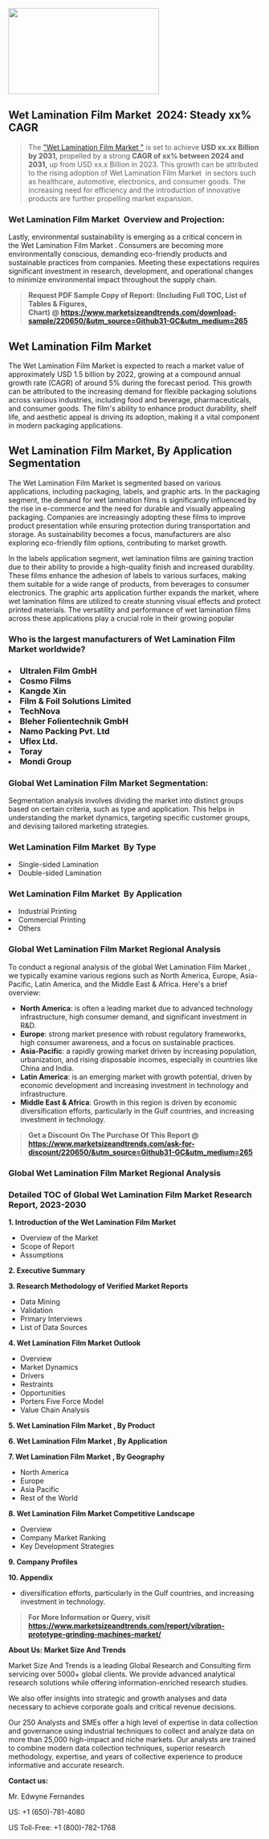 <p><img class="alignnone size-medium wp-image-20088" src="https://ffe5etoiles.com/wp-content/uploads/2024/12/MST1-300x171.png" alt="" width="300" height="171" /></p><h2 id="ember46" class="ember-view reader-text-block__heading-2">Wet Lamination Film Market &nbsp;2024: Steady&nbsp;xx% CAGR</h2><blockquote id="ember47" class="ember-view reader-text-block__blockquote">The&nbsp;<a class="app-aware-link " href="https://www.marketsizeandtrends.com/download-sample/220650/&utm_source=Github31-GC&utm_medium=265" target="_blank" data-test-app-aware-link="">"Wet Lamination Film Market "</a>&nbsp;is set to achieve&nbsp;<strong>USD&nbsp;xx.xx&nbsp;Billion by 2031,</strong>&nbsp;propelled by a strong&nbsp;<strong>CAGR of&nbsp;xx% between 2024 and 2031,</strong>&nbsp;up from USD xx.x Billion in 2023. This growth can be attributed to the rising adoption of&nbsp;Wet Lamination Film Market &nbsp;in sectors such as healthcare, automotive, electronics, and consumer goods. The increasing need for efficiency and the introduction of innovative products are further propelling market expansion.</blockquote><h3 id="ember48" class="ember-view reader-text-block__heading-3">Wet Lamination Film Market &nbsp;Overview and Projection:</h3><p id="ember49" class="ember-view reader-text-block__paragraph">Lastly, environmental sustainability is emerging as a critical concern in the&nbsp;Wet Lamination Film Market . Consumers are becoming more environmentally conscious, demanding eco-friendly products and sustainable practices from companies. Meeting these expectations requires significant investment in research, development, and operational changes to minimize environmental impact throughout the supply chain.</p><blockquote id="ember50" class="ember-view reader-text-block__blockquote"><strong>Request PDF Sample Copy of Report: (Including Full TOC, List of Tables &amp; Figures, Chart)&nbsp;@&nbsp;<strong><a href="https://www.marketsizeandtrends.com/download-sample/220650/&utm_source=Github31-GC&utm_medium=265" target="_blank">https://www.marketsizeandtrends.com/download-sample/220650/&utm_source=Github31-GC&utm_medium=265</a></strong></strong></blockquote><h3 class=""><h2>Wet Lamination Film Market</h2><p>The Wet Lamination Film Market is expected to reach a market value of approximately USD 1.5 billion by 2022, growing at a compound annual growth rate (CAGR) of around 5% during the forecast period. This growth can be attributed to the increasing demand for flexible packaging solutions across various industries, including food and beverage, pharmaceuticals, and consumer goods. The film's ability to enhance product durability, shelf life, and aesthetic appeal is driving its adoption, making it a vital component in modern packaging applications.</p><h2>Wet Lamination Film Market, By Application Segmentation</h2><p>The Wet Lamination Film Market is segmented based on various applications, including packaging, labels, and graphic arts. In the packaging segment, the demand for wet lamination films is significantly influenced by the rise in e-commerce and the need for durable and visually appealing packaging. Companies are increasingly adopting these films to improve product presentation while ensuring protection during transportation and storage. As sustainability becomes a focus, manufacturers are also exploring eco-friendly film options, contributing to market growth.</p><p>In the labels application segment, wet lamination films are gaining traction due to their ability to provide a high-quality finish and increased durability. These films enhance the adhesion of labels to various surfaces, making them suitable for a wide range of products, from beverages to consumer electronics. The graphic arts application further expands the market, where wet lamination films are utilized to create stunning visual effects and protect printed materials. The versatility and performance of wet lamination films across these applications play a crucial role in their growing popular</h3><h3 id="" class="">Who is the largest manufacturers of&nbsp;Wet Lamination Film Market worldwide?</h3><h3 class=""></Li><Li>Ultralen Film GmbH</Li><Li> Cosmo Films</Li><Li> Kangde Xin</Li><Li> Film & Foil Solutions Limited</Li><Li> TechNova</Li><Li> Bleher Folientechnik GmbH</Li><Li> Namo Packing Pvt. Ltd</Li><Li> Uflex Ltd.</Li><Li> Toray</Li><Li> Mondi Group</h3><h3 id="ember53" class="ember-view reader-text-block__heading-3">Global&nbsp;Wet Lamination Film Market Segmentation:</h3><p id="ember54" class="ember-view reader-text-block__paragraph">Segmentation analysis involves dividing the market into distinct groups based on certain criteria, such as type and application. This helps in understanding the market dynamics, targeting specific customer groups, and devising tailored marketing strategies.</p><h3 id="" class="">Wet Lamination Film Market &nbsp;By Type</h3><p></Li><Li>Single-sided Lamination</Li><Li> Double-sided Lamination</p><h3 id="" class="">Wet Lamination Film Market &nbsp;By Application</h3><p class=""></Li><Li>Industrial Printing</Li><Li> Commercial Printing</Li><Li> Others</p><h3 id="ember62" class="ember-view reader-text-block__heading-3">Global Wet Lamination Film Market Regional Analysis</h3><p id="ember63" class="ember-view reader-text-block__paragraph">To conduct a regional analysis of the global Wet Lamination Film Market , we typically examine various regions such as North America, Europe, Asia-Pacific, Latin America, and the Middle East &amp; Africa. Here's a brief overview:</p><ul><li><strong>North America</strong>: is often a leading market due to advanced technology infrastructure, high consumer demand, and significant investment in R&amp;D.</li><li><strong>Europe</strong>: strong market presence with robust regulatory frameworks, high consumer awareness, and a focus on sustainable practices.</li><li><strong>Asia-Pacific</strong>: a rapidly growing market driven by increasing population, urbanization, and rising disposable incomes, especially in countries like China and India.</li><li><strong>Latin America</strong>: is an emerging market with growth potential, driven by economic development and increasing investment in technology and infrastructure.</li><li><strong>Middle East &amp; Africa</strong>: Growth in this region is driven by economic diversification efforts, particularly in the Gulf countries, and increasing investment in technology.</li></ul><blockquote id="ember61" class="ember-view reader-text-block__blockquote"><strong>Get a Discount On The Purchase Of This Report @ <strong><a href="https://html-cleaner.com/" target="">https://www.marketsizeandtrends.com/ask-for-discount/220650/&utm_source=Github31-GC&utm_medium=265</a></strong></strong></blockquote><h3 id="ember62" class="ember-view reader-text-block__heading-3">Global Wet Lamination Film Market Regional Analysis</h3><h3 id="" class="">Detailed TOC of Global Wet Lamination Film Market Research Report, 2023-2030</h3><p id="" class=""><strong>1. Introduction of the Wet Lamination Film Market </strong></p><ul><li>Overview of the Market</li><li>Scope of Report</li><li>Assumptions</li></ul><p id="" class=""><strong>2. Executive Summary</strong></p><p id="" class=""><strong>3. Research Methodology of Verified Market Reports</strong></p><ul><li>Data Mining</li><li>Validation</li><li>Primary Interviews</li><li>List of Data Sources</li></ul><p id="" class=""><strong>4. Wet Lamination Film Market Outlook</strong></p><ul><li>Overview</li><li>Market Dynamics</li><li>Drivers</li><li>Restraints</li><li>Opportunities</li><li>Porters Five Force Model</li><li>Value Chain Analysis</li></ul><p id="" class=""><strong>5. Wet Lamination Film Market , By Product</strong></p><p id="" class=""><strong>6. Wet Lamination Film Market , By Application</strong></p><p id="" class=""><strong>7. Wet Lamination Film Market , By Geography</strong></p><ul><li>North America</li><li>Europe</li><li>Asia Pacific</li><li>Rest of the World</li></ul><p id="" class=""><strong>8. Wet Lamination Film Market Competitive Landscape</strong></p><ul><li>Overview</li><li>Company Market Ranking</li><li>Key Development Strategies</li></ul><p id="" class=""><strong>9. Company Profiles</strong></p><p id="" class=""><strong>10. Appendix</strong></p><ul><li>diversification efforts, particularly in the Gulf countries, and increasing investment in technology.</li></ul><blockquote id="ember65" class="ember-view reader-text-block__blockquote"><strong>For More Information or Query, visit <strong><strong><a href="https://html-cleaner.com/" target="">https://www.marketsizeandtrends.com/report/vibration-prototype-grinding-machines-market/</a></strong></strong></strong></blockquote><p id="" class=""><strong>About Us: Market Size And Trends</strong></p><p id="" class="">Market Size And Trends is a leading Global Research and Consulting firm servicing over 5000+ global clients. We provide advanced analytical research solutions while offering information-enriched research studies.</p><p id="" class="">We also offer insights into strategic and growth analyses and data necessary to achieve corporate goals and critical revenue decisions.</p><p id="" class="">Our 250 Analysts and SMEs offer a high level of expertise in data collection and governance using industrial techniques to collect and analyze data on more than 25,000 high-impact and niche markets. Our analysts are trained to combine modern data collection techniques, superior research methodology, expertise, and years of collective experience to produce informative and accurate research.</p><p id="" class=""><strong>Contact us:</strong></p><p id="" class="">Mr. Edwyne Fernandes</p><p id="" class="">US: +1 (650)-781-4080</p><p id="" class="">US Toll-Free: +1 (800)-782-1768</p>
